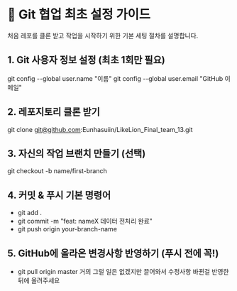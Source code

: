 # 🚀 Git 협업 최초 설정 가이드
처음 레포를 클론 받고 작업을 시작하기 위한 기본 세팅 절차를 설명합니다.

## 1. Git 사용자 정보 설정 (최초 1회만 필요)
git config --global user.name "이름"
git config --global user.email "GitHub 이메일"

## 2. 레포지토리 클론 받기
git clone git@github.com:Eunhasuiin/LikeLion_Final_team_13.git

## 3. 자신의 작업 브랜치 만들기 (선택)
git checkout -b name/first-branch

## 4. 커밋 & 푸시 기본 명령어
- git add .
- git commit -m "feat: nameX 데이터 전처리 완료"
- git push origin your-branch-name

## 5. GitHub에 올라온 변경사항 반영하기 (푸시 전에 꼭!)
- git pull origin master
거의 그럴 일은 없겠지만 끌어와서 수정사항 바뀐걸 반영한 뒤에 올려주세요


